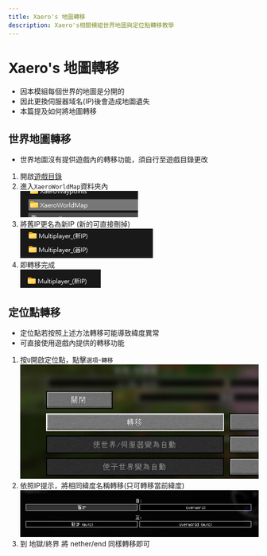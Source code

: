 ```yaml
---
title: Xaero's 地圖轉移
description: Xaero's相關模組世界地圖與定位點轉移教學
---
```


# Xaero's 地圖轉移

* 因本模組每個世界的地圖是分開的
* 因此更換伺服器域名(IP)後會造成地圖遺失
* 本篇提及如何將地圖轉移

## 世界地圖轉移
* 世界地圖沒有提供遊戲內的轉移功能，須自行至遊戲目錄更改
1. 開啟[遊戲目錄](/docs/other/location)
2. 進入`XaeroWorldMap`資料夾內\
    ![alt text](image-2.png)
3. 將舊IP更名為新IP (新的可直接刪掉)\
   ![alt text](image-3.png)
4. 即轉移完成\
   ![alt text](image-4.png)

## 定位點轉移
* 定位點若按照上述方法轉移可能導致緯度異常
* 可直接使用遊戲內提供的轉移功能
1. 按`U`開啟定位點，點擊`選項`-`轉移`\
   ![alt text](image-5.png)
2. 依照IP提示，將相同緯度名稱轉移(只可轉移當前緯度)
   ![alt text](image-6.png)
3. 到 地獄/終界 將 nether/end 同樣轉移即可

